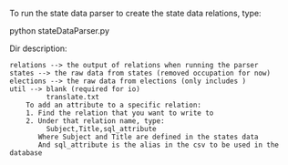 To run the state data parser to create the state data relations, type:

python stateDataParser.py

Dir description:

    relations --> the output of relations when running the parser
    states --> the raw data from states (removed occupation for now)
    elections --> the raw data from elections (only includes )
    util --> blank (required for io)
    	     translate.txt
		To add an attribute to a specific relation:
		1. Find the relation that you want to write to
		2. Under that relation name, type:
		   	 Subject,Title,sql_attribute
		   Where Subject and Title are defined in the states data
		   And sql_attribute is the alias in the csv to be used in the database